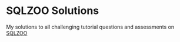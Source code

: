 # SQLZOO Solutions
My solutions to all challenging tutorial questions and assessments on [SQLZOO](https://sqlzoo.net/)
